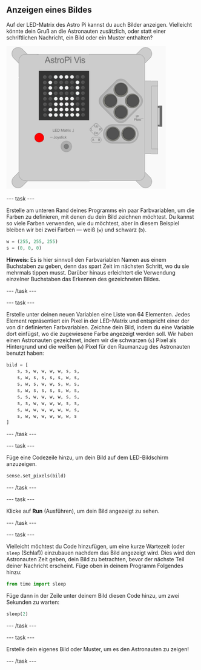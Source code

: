 ## Anzeigen eines Bildes

Auf der LED-Matrix des Astro Pi kannst du auch Bilder anzeigen. Vielleicht könnte dein Gruß an die Astronauten zusätzlich, oder statt einer schriftlichen Nachricht, ein Bild oder ein Muster enthalten?

![Astronaut](images/astronaut-pic.png)

--- task ---

Erstelle am unteren Rand deines Programms ein paar Farbvariablen, um die Farben zu definieren, mit denen du dein Bild zeichnen möchtest. Du kannst so viele Farben verwenden, wie du möchtest, aber in diesem Beispiel bleiben wir bei zwei Farben — weiß (`w`) und schwarz (`b`).

```python
w = (255, 255, 255)
s = (0, 0, 0)
```

**Hinweis:** Es is hier sinnvoll den Farbvariablen Namen aus einem Buchstaben zu geben, denn das spart Zeit im nächsten Schritt, wo du sie mehrmals tippen musst. Darüber hinaus erleichtert die Verwendung einzelner Buchstaben das Erkennen des gezeichneten Bildes.

--- /task ---

--- task ---

Erstelle unter deinen neuen Variablen eine Liste von 64 Elementen. Jedes Element repräsentiert ein Pixel in der LED-Matrix und entspricht einer der von dir definierten Farbvariablen. Zeichne dein Bild, indem du eine Variable dort einfügst, wo die zugewiesene Farbe angezeigt werden soll. Wir haben einen Astronauten gezeichnet, indem wir die schwarzen (`s`) Pixel als Hintergrund und die weißen (`w`) Pixel für den Raumanzug des Astronauten benutzt haben:

```python
bild = [
    s, s, w, w, w, w, s, s,
    s, w, s, s, s, s, w, s,
    s, w, s, w, w, s, w, s,
    s, w, s, s, s, s, w, s,
    s, s, w, w, w, w, s, s,
    s, s, w, w, w, w, s, s,
    s, w, w, w, w, w, w, s,
    s, w, w, w, w, w, w, s
]
```

--- /task ---

--- task ---

Füge eine Codezeile hinzu, um dein Bild auf dem LED-Bildschirm anzuzeigen.

```python
sense.set_pixels(bild)
```

--- /task ---

--- task ---

Klicke auf **Run** (Ausführen), um dein Bild angezeigt zu sehen.

--- /task ---

--- task ---

Vielleicht möchtest du Code hinzufügen, um eine kurze Wartezeit (oder `sleep` (Schlaf)) einzubauen nachdem das Bild angezeigt wird. Dies wird den Astronauten Zeit geben, dein Bild zu betrachten, bevor der nächste Teil deiner Nachricht erscheint. Füge oben in deinem Programm Folgendes hinzu:

```python
from time import sleep
```

Füge dann in der Zeile unter deinem Bild diesen Code hinzu, um zwei Sekunden zu warten:

```python
sleep(2)
```

--- /task ---

--- task ---

Erstelle dein eigenes Bild oder Muster, um es den Astronauten zu zeigen!

--- /task ---